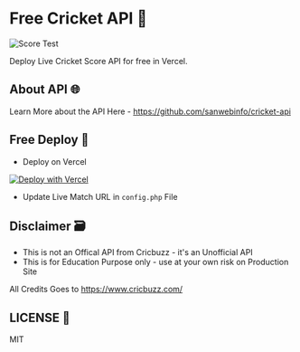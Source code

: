 # Free Cricket API 🏏

![Score Test](https://github.com/sanwebinfo/cri-deploy/workflows/Score%20Test/badge.svg)  

Deploy Live Cricket Score API for free in Vercel.  

## About API 🌐

Learn More about the API Here - <https://github.com/sanwebinfo/cricket-api>

## Free Deploy 🍔

- Deploy on Vercel

[![Deploy with Vercel](https://vercel.com/button)](https://vercel.com/new/git/external?repository-url=https%3A%2F%2Fgithub.com%2Fsanwebinfo%2Fcri-deploy)

- Update Live Match URL in `config.php` File

## Disclaimer 🗃

- This is not an Offical API from Cricbuzz - it's an Unofficial API
- This is for Education Purpose only - use at your own risk on Production Site

All Credits Goes to <https://www.cricbuzz.com/>

## LICENSE 📕

MIT
